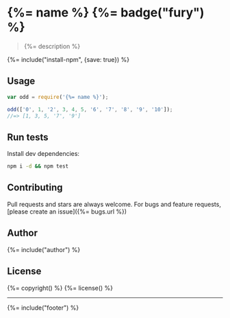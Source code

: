 # {%= name %} {%= badge("fury") %}

> {%= description %}

{%= include("install-npm", {save: true}) %}

## Usage

```js
var odd = require('{%= name %}');

odd(['0', 1, '2', 3, 4, 5, '6', '7', '8', '9', '10']);
//=> [1, 3, 5, '7', '9']
```

## Run tests

Install dev dependencies:

```bash
npm i -d && npm test
```

## Contributing
Pull requests and stars are always welcome. For bugs and feature requests, [please create an issue]({%= bugs.url %})

## Author
{%= include("author") %}

## License
{%= copyright() %}
{%= license() %}

***

{%= include("footer") %}
